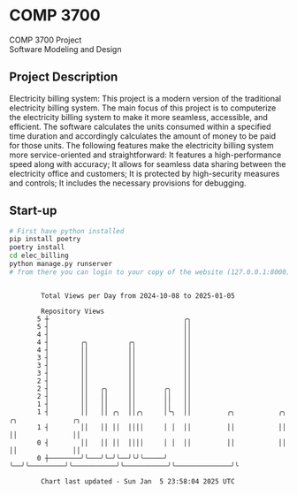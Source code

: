 # COMP 3700
COMP 3700 Project  
Software Modeling and Design
## Project Description
Electricity billing system: This project is a modern version of the traditional electricity billing system. The main focus of this project is to computerize the electricity billing system to make it more seamless, accessible, and efficient. The software calculates the units consumed within a specified time duration and accordingly calculates the amount of money to be paid for those units. The following features make the electricity billing system more service-oriented and straightforward: It features a high-performance speed along with accuracy; It allows for seamless data sharing between the electricity office and customers; It is protected by high-security measures and controls; It includes the necessary provisions for debugging.

## Start-up
```bash
# First have python installed
pip install poetry
poetry install
cd elec_billing
python manage.py runserver
# from there you can login to your copy of the website (127.0.0.1:8000), default creds are admin/admin
```

```

        Total Views per Day from 2024-10-08 to 2025-01-05

        Repository Views
       5 ┼                                  ╭╮
       5 ┤                                  ││
       4 ┤                                  ││
       4 ┤        ╭╮          ╭╮            ││
       4 ┤        ││          ││            ││
       3 ┤        ││          ││            ││
       3 ┤        ││          ││            ││
       3 ┤        ││          ││            ││
       2 ┤        ││          ││            ││
       2 ┤        ││   ╭╮     ││       ╭╮   ││
       2 ┤        ││   ││     ││       ││   ││
       1 ┤        ││   ││     ││       ││   ││
       1 ┤        ││   ││ ╭╮  ││╭╮     │╰╮  ││         ╭╮           ╭╮           ╭╮              ╭╮
       1 ┤        ││   ││ ││  ││││     │ │  ││         ││           ││           ││              ││
       0 ┤        ││   ││ ││  ││││     │ │  ││         ││           ││           ││              ││
       0 ┼────────╯╰───╯╰─╯╰──╯╰╯╰─────╯ ╰──╯╰─────────╯╰───────────╯╰───────────╯╰──────────────╯╰

        Chart last updated - Sun Jan  5 23:58:04 2025 UTC
        
```
